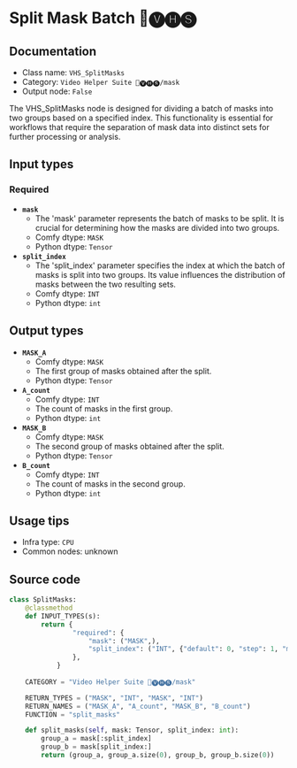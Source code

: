 # Split Mask Batch 🎥🅥🅗🅢
## Documentation
- Class name: `VHS_SplitMasks`
- Category: `Video Helper Suite 🎥🅥🅗🅢/mask`
- Output node: `False`

The VHS_SplitMasks node is designed for dividing a batch of masks into two groups based on a specified index. This functionality is essential for workflows that require the separation of mask data into distinct sets for further processing or analysis.
## Input types
### Required
- **`mask`**
    - The 'mask' parameter represents the batch of masks to be split. It is crucial for determining how the masks are divided into two groups.
    - Comfy dtype: `MASK`
    - Python dtype: `Tensor`
- **`split_index`**
    - The 'split_index' parameter specifies the index at which the batch of masks is split into two groups. Its value influences the distribution of masks between the two resulting sets.
    - Comfy dtype: `INT`
    - Python dtype: `int`
## Output types
- **`MASK_A`**
    - Comfy dtype: `MASK`
    - The first group of masks obtained after the split.
    - Python dtype: `Tensor`
- **`A_count`**
    - Comfy dtype: `INT`
    - The count of masks in the first group.
    - Python dtype: `int`
- **`MASK_B`**
    - Comfy dtype: `MASK`
    - The second group of masks obtained after the split.
    - Python dtype: `Tensor`
- **`B_count`**
    - Comfy dtype: `INT`
    - The count of masks in the second group.
    - Python dtype: `int`
## Usage tips
- Infra type: `CPU`
- Common nodes: unknown


## Source code
```python
class SplitMasks:
    @classmethod
    def INPUT_TYPES(s):
        return {
                "required": {
                    "mask": ("MASK",),
                    "split_index": ("INT", {"default": 0, "step": 1, "min": -99999999999}),
                },
            }
    
    CATEGORY = "Video Helper Suite 🎥🅥🅗🅢/mask"

    RETURN_TYPES = ("MASK", "INT", "MASK", "INT")
    RETURN_NAMES = ("MASK_A", "A_count", "MASK_B", "B_count")
    FUNCTION = "split_masks"

    def split_masks(self, mask: Tensor, split_index: int):
        group_a = mask[:split_index]
        group_b = mask[split_index:]
        return (group_a, group_a.size(0), group_b, group_b.size(0))

```
